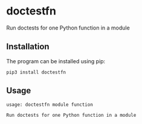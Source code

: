 doctestfn
=========

Run doctests for one Python function in a module

Installation
------------

The program can be installed using pip:

```
pip3 install doctestfn
```

Usage
-----

```
usage: doctestfn module function

Run doctests for one Python function in a module
```

